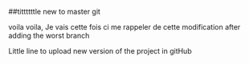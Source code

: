 ##tittttttle new to master git

voila voila, Je vais cette fois ci me rappeler de cette modification
after adding the worst branch


Little line to upload new version of the project in gitHub